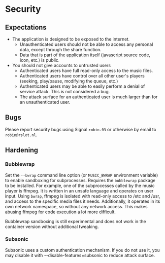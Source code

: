 # Security

## Expectations

* The application is designed to be exposed to the internet.
    * Unauthenticated users should not be able to access any personal data, except through the share function.
    * Data that is part of the application itself (javascript source code, icon, etc.) is public.
* You should not give accounts to untrusted users
    * Authenticated users have full read-only access to the music files.
    * Authenticated users have control over all other user's players (seeking, play/pause, modifying the queue, etc.)
    * Authenticated users may be able to easily perform a denial of service attack. This is not considered a bug.
    * The attack surface for an authenticated user is much larger than for an unauthenticated user.

## Bugs

Please report security bugs using Signal `robin.03` or otherwise by email to `robin@rslot.nl`.

## Hardening

### Bubblewrap

Set the `--bwrap` command line option (or `MUSIC_BWRAP` environment variable) to enable sandboxing for subprocesses. Requires the `bubblewrap` package to be installed. For example, one of the subprocesses called by the music player is ffmpeg. It is written in an unsafe language and operates on user input. Using `bwrap`, ffmpeg is isolated with read-only access to /etc and /usr, and access to the specific media files it needs. Additionally, it operates in its own network namespace, so without any network access. This makes abusing ffmpeg for code execution a lot more difficult.

Bubblewrap sandboxing is still experimental and does not work in the container version without additional tweaking.


### Subsonic

Subsonic uses a custom authentication mechanism. If you do not use it, you may disable it with --disable-features=subsonic to reduce attack surface.

